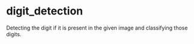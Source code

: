 # digit_detection
Detecting the digit if it is present in the given image and classifying those digits.
